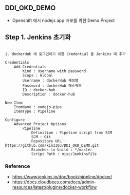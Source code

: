 ## DDI_OKD_DEMO

- Openshift 에서 nodejs app 배포를 위한 Demo Project


## Step 1. Jenkins 초기화

```

1. dockerHub 에 로그인하기 위한 Credential 을 Jenkins 에 추가

Credentials
    Add Credentials
        Kind : Username with password
        Scope : Global
        Username : dockerHub 계정명
        Password : dockerHub 패스워드
        ID : docker-hub
        Description : docker-hub
        
New Item
    ItemName : nodejs-pipe
    ItemType : Pipeline
    
Configure
    Advanced Project Options
        Pipeline
            Definition : Pipeline script from SCM
            SCM : Git
            Repository URL : https://github.com/kin3303/DDI_OKD_DEMO.git
            Branches to build : */master
            Script Path : misc/Jenkinsfile
```

### Reference

- https://www.jenkins.io/doc/book/pipeline/docker/
- https://docs.cloudbees.com/docs/admin-resources/latest/plugins/docker-workflow

